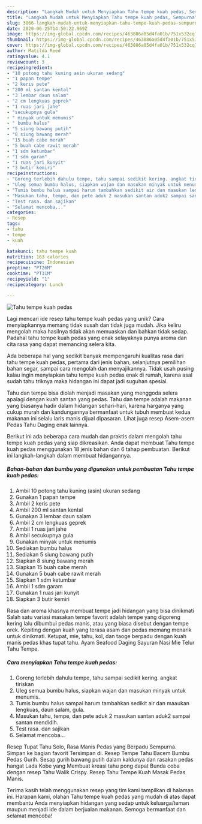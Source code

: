 ```yaml
---
description: "Langkah Mudah untuk Menyiapkan Tahu tempe kuah pedas, Sempurna"
title: "Langkah Mudah untuk Menyiapkan Tahu tempe kuah pedas, Sempurna"
slug: 3066-langkah-mudah-untuk-menyiapkan-tahu-tempe-kuah-pedas-sempurna
date: 2020-06-25T14:50:22.969Z
image: https://img-global.cpcdn.com/recipes/463886a05d4fa01b/751x532cq70/tahu-tempe-kuah-pedas-foto-resep-utama.jpg
thumbnail: https://img-global.cpcdn.com/recipes/463886a05d4fa01b/751x532cq70/tahu-tempe-kuah-pedas-foto-resep-utama.jpg
cover: https://img-global.cpcdn.com/recipes/463886a05d4fa01b/751x532cq70/tahu-tempe-kuah-pedas-foto-resep-utama.jpg
author: Matilda Reed
ratingvalue: 4.1
reviewcount: 3
recipeingredient:
- "10 potong tahu kuning asin ukuran sedang"
- "1 papan tempe"
- "2 keris pete"
- "200 ml santan kental"
- "3 lembar daun salam"
- "2 cm lengkuas geprek"
- "1 ruas jari jahe"
- "secukupnya gula"
- " minyak untuk menumis"
- " bumbu halus"
- "5 siung bawang putih"
- "8 siung bawang merah"
- "15 buah cabe merah"
- "5 buah cabe rawit merah"
- "1 sdm ketumbar"
- "1 sdm garam"
- "1 ruas jari kunyit"
- "3 butir kemiri"
recipeinstructions:
- "Goreng terlebih dahulu tempe, tahu sampai sedikit kering. angkat tiriskan"
- "Uleg semua bumbu halus, siapkan wajan dan masukan minyak untuk menumis."
- "Tumis bumbu halus sampai harum tambahkan sedikit air dan maaukan lengkuas, daun salam, gula."
- "Masukan tahu, tempe, dan pete aduk 2 masukan santan aduk2 sampai santan mendidih."
- "Test rasa. dan sajikan"
- "Selamat mencoba..."
categories:
- Resep
tags:
- tahu
- tempe
- kuah

katakunci: tahu tempe kuah 
nutrition: 163 calories
recipecuisine: Indonesian
preptime: "PT26M"
cooktime: "PT31M"
recipeyield: "1"
recipecategory: Lunch

---
```



![Tahu tempe kuah pedas](https://img-global.cpcdn.com/recipes/463886a05d4fa01b/751x532cq70/tahu-tempe-kuah-pedas-foto-resep-utama.jpg)

Lagi mencari ide resep tahu tempe kuah pedas yang unik? Cara menyiapkannya memang tidak susah dan tidak juga mudah. Jika keliru mengolah maka hasilnya tidak akan memuaskan dan bahkan tidak sedap. Padahal tahu tempe kuah pedas yang enak selayaknya punya aroma dan cita rasa yang dapat memancing selera kita.

Ada beberapa hal yang sedikit banyak mempengaruhi kualitas rasa dari tahu tempe kuah pedas, pertama dari jenis bahan, selanjutnya pemilihan bahan segar, sampai cara mengolah dan menyajikannya. Tidak usah pusing kalau ingin menyiapkan tahu tempe kuah pedas enak di rumah, karena asal sudah tahu triknya maka hidangan ini dapat jadi suguhan spesial.

Tahu dan tempe bisa diolah menjadi masakan yang menggoda selera apalagi dengan kuah santan yang pedas. Tahu dan tempe adalah makanan yang biasanya hadir dalam hidangan sehari-hari, karena harganya yang cukup murah dan kandungannya bermanfaat untuk tubuh membuat kedua makanan ini selalu laris manis dijual dipasaran. Lihat juga resep Asem-asem Pedas Tahu Daging enak lainnya.


Berikut ini ada beberapa cara mudah dan praktis dalam mengolah tahu tempe kuah pedas yang siap dikreasikan. Anda dapat membuat Tahu tempe kuah pedas menggunakan 18 jenis bahan dan 6 tahap pembuatan. Berikut ini langkah-langkah dalam membuat hidangannya.

<!--inarticleads1-->

##### Bahan-bahan dan bumbu yang digunakan untuk pembuatan Tahu tempe kuah pedas:

1. Ambil 10 potong tahu kuning (asin) ukuran sedang
1. Gunakan 1 papan tempe
1. Ambil 2 keris pete
1. Ambil 200 ml santan kental
1. Gunakan 3 lembar daun salam
1. Ambil 2 cm lengkuas geprek
1. Ambil 1 ruas jari jahe
1. Ambil secukupnya gula
1. Gunakan  minyak untuk menumis
1. Sediakan  bumbu halus
1. Sediakan 5 siung bawang putih
1. Siapkan 8 siung bawang merah
1. Siapkan 15 buah cabe merah
1. Gunakan 5 buah cabe rawit merah
1. Siapkan 1 sdm ketumbar
1. Ambil 1 sdm garam
1. Gunakan 1 ruas jari kunyit
1. Siapkan 3 butir kemiri


Rasa dan aroma khasnya membuat tempe jadi hidangan yang bisa dinikmati Salah satu variasi masakan tempe favorit adalah tempe yang digoreng kering lalu dibumbui pedas manis, atau yang biasa disebut dengan tempe orek. Kepiting dengan kuah yang terasa asam dan pedas memang menarik untuk dinikmati. Ketupat, mie, tahu, kol, dan taoge berpadu dengan kuah manis pedas khas tupat tahu. Ayam Seafood Daging Sayuran Nasi Mie Telur Tahu Tempe. 

<!--inarticleads2-->

##### Cara menyiapkan Tahu tempe kuah pedas:

1. Goreng terlebih dahulu tempe, tahu sampai sedikit kering. angkat tiriskan
1. Uleg semua bumbu halus, siapkan wajan dan masukan minyak untuk menumis.
1. Tumis bumbu halus sampai harum tambahkan sedikit air dan maaukan lengkuas, daun salam, gula.
1. Masukan tahu, tempe, dan pete aduk 2 masukan santan aduk2 sampai santan mendidih.
1. Test rasa. dan sajikan
1. Selamat mencoba...


Resep Tupat Tahu Solo, Rasa Manis Pedas yang Berpadu Sempurna. Simpan ke bagian favorit Tersimpan di. Resep Tempe Tahu Bacem Bumbu Pedas Gurih. Sesap gurih bawang putih dalam kaldunya dan rasakan pedas hangat Lada Kobe yang Membuat kreasi tahu pong dapat Bunda coba dengan resep Tahu Walik Crispy. Resep Tahu Tempe Kuah Masak Pedas Manis. 

Terima kasih telah menggunakan resep yang tim kami tampilkan di halaman ini. Harapan kami, olahan Tahu tempe kuah pedas yang mudah di atas dapat membantu Anda menyiapkan hidangan yang sedap untuk keluarga/teman maupun menjadi ide dalam berjualan makanan. Semoga bermanfaat dan selamat mencoba!
